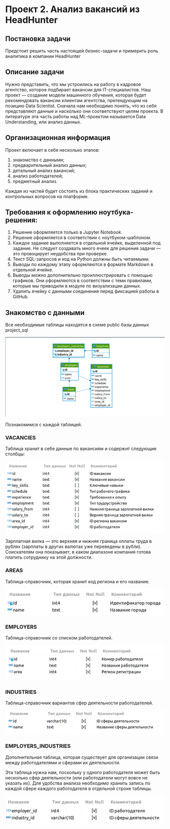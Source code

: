 # Проект 2. Анализ вакансий из HeadHunter

## Постановка задачи

Предстоит решить часть настоящей бизнес-задачи и примерить роль аналитика в компании HeadHunter

## Описание задачи

Нужно представить, что мы устроились на работу в кадровое агентство, которое подбирает вакансии для IT-специалистов. Наш проект — создание модели машинного обучения, которая будет рекомендовать вакансии клиентам агентства, претендующим на позицию Data Scientist. Сначала нам необходимо понять, что из себя представляют данные и насколько они соответствуют целям проекта. В литературе эта часть работы над ML-проектом называется Data Understanding, или анализ данных.

## Организационная информация

Проект включает в себя несколько этапов:

1. знакомство с данными;
2. предварительный анализ данных;
3. детальный анализ вакансий;
4. анализ работодателей;
5. предметный анализ.

Каждая из частей будет состоять из блока практических заданий и контрольных вопросов на платформе.

## Требования к оформлению ноутбука-решения:

1. Решение оформляется только в Jupyter Notebook.
2. Решение оформляется в соответствии с ноутбуком-шаблоном.
3. Каждое задание выполняется в отдельной ячейке, выделенной под задание. Не следует создавать много ячеек для решения задачи — это провоцирует неудобства при проверке.
4. Текст SQL-запросов и код на Python должны быть читаемыми.
5. Выводы по каждому этапу оформляются в формате Markdown в отдельной ячейке.
6. Выводы можно дополнительно проиллюстрировать с помощью графиков. Они оформляются в соответствии с теми правилами, которые мы приводили в модуле по визуализации данных.
7. Удалить ячейку с данными соединения перед фиксацией работы в GitHub.

## Знакомство с данными

Все необходимые таблицы находятся в схеме public базы данных project_sql

![alt text](image.png)

Познакомимся с каждой таблицей.

### VACANCIES

Таблица хранит в себе данные по вакансиям и содержит следующие столбцы:

![alt text](image-1.png)

Зарплатная вилка — это верхняя и нижняя граница оплаты труда в рублях (зарплаты в других валютах уже переведены в рубли). Соискателям она показывает, в каком диапазоне компания готова платить сотруднику на этой должности.

### AREAS

Таблица-справочник, которая хранит код региона и его название.

![alt text](image-2.png)

### EMPLOYERS

Таблица-справочник со списком работодателей.

![alt text](image-3.png)

### INDUSTRIES

Таблица-справочник вариантов сфер деятельности работодателей.

![alt text](image-4.png)

### EMPLOYERS_INDUSTRIES

Дополнительная таблица, которая существует для организации связи между работодателями и сферами их деятельности.

Эта таблица нужна нам, поскольку у одного работодателя может быть несколько сфер деятельности (или работодатели могут вовсе не указать их). Для удобства анализа необходимо хранить запись по каждой сфере каждого работодателя в отдельной строке таблицы.

![alt text](image-5.png)